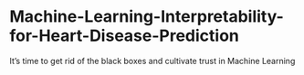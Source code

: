 # Machine-Learning-Interpretability-for-Heart-Disease-Prediction
It’s time to get rid of the black boxes and cultivate trust in Machine Learning
